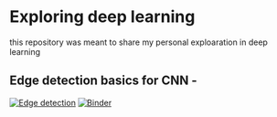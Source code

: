 # Exploring deep learning
this repository was meant to share my personal exploaration in deep learning

## Edge detection basics for CNN -

[![Edge detection](https://img.shields.io/badge/render-nbviewer-orange.svg)](https://nbviewer.jupyter.org/github/c17hawke/Exploring_deep_learning/blob/master/edge%20detection%20basics/demo_codes_for_edge_detection.ipynb)  [![Binder](https://mybinder.org/badge_logo.svg)](https://mybinder.org/v2/gh/c17hawke/Exploring_deep_learning/master?filepath=https%3A%2F%2Fgithub.com%2Fc17hawke%2FExploring_deep_learning%2Fblob%2Fmaster%2Fedge%2520detection%2520basics%2Fdemo_codes_for_edge_detection.ipynb)
